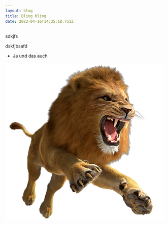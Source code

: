```yaml
---
layout: blog
title: Bling bling
date: 2022-04-16T14:35:18.751Z
---
```

sdkjfs

dskfjbsafd

* Ja und das auch



![123](/images/uploads/lion-lrw.png "123asf")